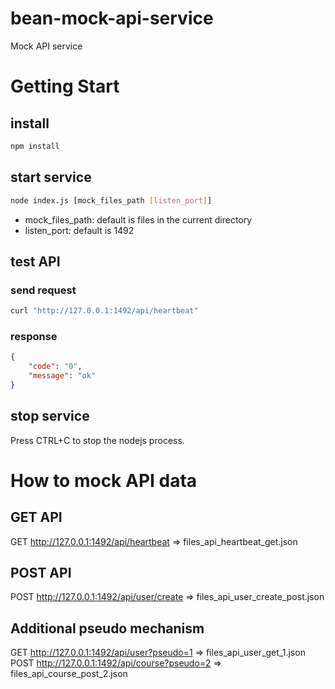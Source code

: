 # bean-mock-api-service
Mock API service


# Getting Start

## install
```bash
npm install
```

## start service
```bash
node index.js [mock_files_path [listen_port]]
```

- mock_files_path: default is files in the current directory
- listen_port: default is 1492

## test API

### send request
```bash
curl "http://127.0.0.1:1492/api/heartbeat"
```

### response
```json
{
    "code": "0",
    "message": "ok"
}
```

## stop service
Press CTRL+C to stop the nodejs process.

# How to mock API data

## GET API
GET http://127.0.0.1:1492/api/heartbeat   => files\_api_heartbeat_get.json

## POST API
POST http://127.0.0.1:1492/api/user/create   => files\_api_user_create_post.json

## Additional pseudo mechanism
GET http://127.0.0.1:1492/api/user?pseudo=1   => files\_api_user_get_1.json
POST http://127.0.0.1:1492/api/course?pseudo=2   => files\_api_course_post_2.json
